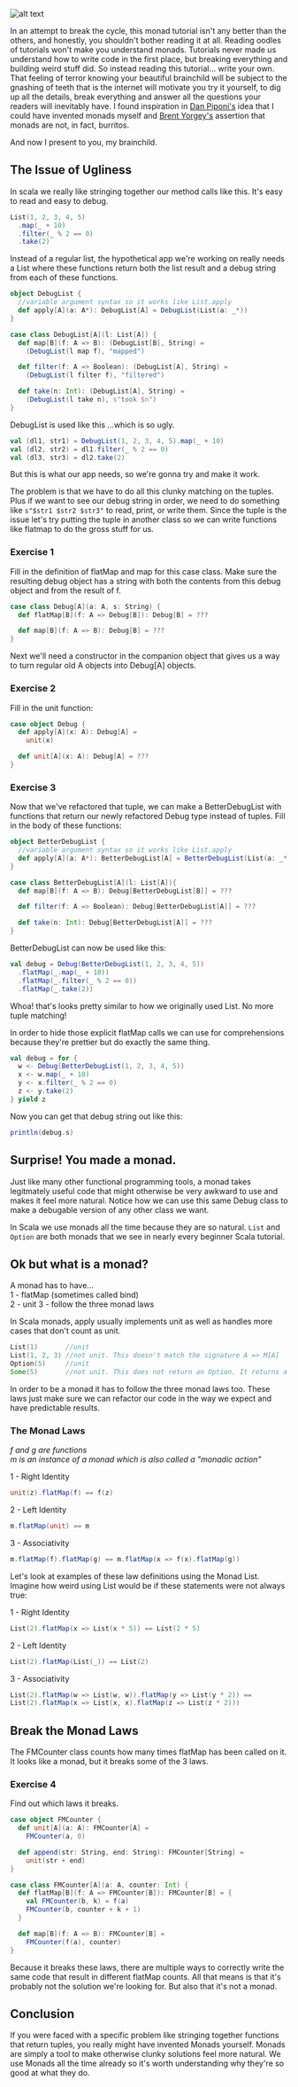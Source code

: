 ![alt text](https://pbs.twimg.com/media/Db4szC7W0AAKvHh.jpg:large)

In an attempt to break the cycle, this monad tutorial isn't any better than the others, and honestly, you shouldn't bother reading it at all. Reading oodles of tutorials won't make you understand monads. Tutorials never made us understand how to write code in the first place, but breaking everything and building weird stuff did. So instead reading this tutorial... write your own. That feeling of terror knowing your beautiful brainchild will be subject to the gnashing of teeth that is the internet will motivate you try it yourself, to dig up all the details, break everything and answer all the questions your readers will inevitably have. I found inspiration in [Dan Piponi's](http://blog.sigfpe.com/2006/08/you-could-have-invented-monads-and.html) idea that I could have invented monads myself and [Brent Yorgey's](https://byorgey.wordpress.com/2009/01/12/abstraction-intuition-and-the-monad-tutorial-fallacy/) assertion that monads are not, in fact, burritos. 

And now I present to you, my brainchild.

## The Issue of Ugliness ##

In scala we really like stringing together our method calls like this. It's easy to read and easy to debug.
``` scala
List(1, 2, 3, 4, 5)
  .map(_ + 10)
  .filter(_ % 2 == 0)
  .take(2)
```

Instead of a regular list, the hypothetical app we're working on really needs a List where these functions return both the list result and a debug string from each of these functions.
``` scala
object DebugList {
  //variable argument syntax so it works like List.apply
  def apply[A](a: A*): DebugList[A] = DebugList(List(a: _*))
}

case class DebugList[A](l: List[A]) {
  def map[B](f: A => B): (DebugList[B], String) =
    (DebugList(l map f), "mapped")

  def filter(f: A => Boolean): (DebugList[A], String) =
    (DebugList(l filter f), "filtered")

  def take(n: Int): (DebugList[A], String) =
    (DebugList(l take n), s"took $n")
}
```

DebugList is used like this ...which is so ugly.
``` scala
val (dl1, str1) = DebugList(1, 2, 3, 4, 5).map(_ + 10)
val (dl2, str2) = dl1.filter(_ % 2 == 0)
val (dl3, str3) = dl2.take(2)
```
But this is what our app needs, so we're gonna try and make it work.

The problem is that we have to do all this clunky matching on the tuples. Plus if we want to see our debug string in order, we need to do something like ```s"$str1 $str2 $str3"``` to read, print, or write them. Since the tuple is the issue let's try putting the tuple in another class so we can write functions like flatmap to do the gross stuff for us.

### Exercise 1 
Fill in the definition of flatMap and map for this case class. Make sure the resulting debug object has a string with both the contents from this debug object and from the result of f.
``` scala
case class Debug[A](a: A, s: String) {
  def flatMap[B](f: A => Debug[B]): Debug[B] = ???

  def map[B](f: A => B): Debug[B] = ???
}
```

Next we'll need a constructor in the companion object that gives us a way to turn regular old A objects into Debug[A] objects.

### Exercise 2
Fill in the unit function:
``` scala
case object Debug {
  def apply[A](x: A): Debug[A] =
    unit(x)

  def unit[A](x: A): Debug[A] = ???
}
```

### Exercise 3
Now that we've refactored that tuple, we can make a BetterDebugList with functions that return our newly refactored Debug type instead of tuples. Fill in the body of these functions:
``` scala
object BetterDebugList {
  //variable argument syntax so it works like List.apply
  def apply[A](a: A*): BetterDebugList[A] = BetterDebugList(List(a: _*))
}

case class BetterDebugList[A](l: List[A]){
  def map[B](f: A => B): Debug[BetterDebugList[B]] = ???

  def filter(f: A => Boolean): Debug[BetterDebugList[A]] = ???

  def take(n: Int): Debug[BetterDebugList[A]] = ???
}
```

BetterDebugList can now be used like this:
``` scala
val debug = Debug(BetterDebugList(1, 2, 3, 4, 5))
  .flatMap(_.map(_ + 10))
  .flatMap(_.filter(_ % 2 == 0))
  .flatMap(_.take(2))
```

Whoa! that's looks pretty similar to how we originally used List. No more tuple matching!

In order to hide those explicit flatMap calls we can use for comprehensions because they're prettier but do exactly the same thing.
``` scala
val debug = for {
  w <- Debug(BetterDebugList(1, 2, 3, 4, 5))
  x <- w.map(_ + 10)
  y <- x.filter(_ % 2 == 0)
  z <- y.take(2)
} yield z
```

Now you can get that debug string out like this:
``` scala
println(debug.s)
```

## Surprise! You made a monad.
Just like many other functional programming tools, a monad takes legitmately useful code that might otherwise be very awkward to use and makes it feel more natural. Notice how we can use this same Debug class to make a debugable version of any other class we want. 

In Scala we use monads all the time because they are so natural. ```List``` and ```Option``` are both monads that we see in nearly every beginner Scala tutorial.

## Ok but what is a monad?
A monad has to have...  
1 - flatMap (sometimes called bind)  
2 - unit 
3 - follow the three monad laws  

In Scala monads, apply usually implements unit as well as handles more cases that don't count as unit.
``` scala
List(1)       //unit
List(1, 2, 3) //not unit. This doesn't match the signature A => M[A]
Option(5)     //unit
Some(5)       //not unit. This does not return an Option. It returns a Some.
```

In order to be a monad it has to follow the three monad laws too. These laws just make sure we can refactor our code in the way we expect and have predictable results.

### The Monad Laws
*f and g are functions  
m is an instance of a monad which is also called a "monadic action"*

1 - Right Identity  
``` scala
unit(z).flatMap(f) == f(z)
```

2 - Left Identity  
``` scala
m.flatMap(unit) == m
```

3 - Associativity  
``` scala
m.flatMap(f).flatMap(g) == m.flatMap(x => f(x).flatMap(g))
```

Let's look at examples of these law definitions using the Monad List. Imagine how weird using List would be if these statements were not always true:

1 - Right Identity  
``` scala
List(2).flatMap(x => List(x * 5)) == List(2 * 5)
```

2 - Left Identity  
``` scala
List(2).flatMap(List(_)) == List(2)
```

3 - Associativity  
``` scala
List(2).flatMap(w => List(w, w)).flatMap(y => List(y * 2)) == 
List(2).flatMap(x => List(x, x).flatMap(z => List(z * 2)))
```

## Break the Monad Laws

The FMCounter class counts how many times flatMap has been called on it. It looks like a monad, but it breaks some of the 3 laws. 

### Exercise 4
Find out which laws it breaks.
``` scala
case object FMCounter {
  def unit[A](a: A): FMCounter[A] =
    FMCounter(a, 0)

  def append(str: String, end: String): FMCounter[String] =
    unit(str + end)
}

case class FMCounter[A](a: A, counter: Int) {
  def flatMap[B](f: A => FMCounter[B]): FMCounter[B] = {
    val FMCounter(b, k) = f(a)
    FMCounter(b, counter + k + 1)
  }

  def map[B](f: A => B): FMCounter[B] =
    FMCounter(f(a), counter)
}
  ```

Because it breaks these laws, there are multiple ways to correctly write the same code that result in different flatMap counts. All that means is that it's probably not the solution we're looking for. But also that it's not a monad.

## Conclusion
If you were faced with a specific problem like stringing together functions that return tuples, you really might have invented Monads yourself. Monads are simply a tool to make otherwise clunky solutions feel more natural. We use Monads all the time already so it's worth understanding why they're so good at what they do.